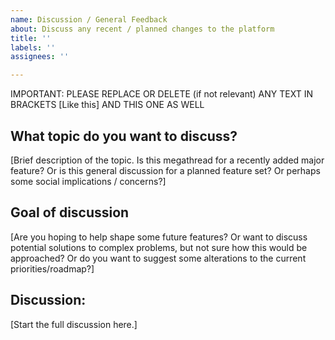 ```yaml
---
name: Discussion / General Feedback
about: Discuss any recent / planned changes to the platform
title: ''
labels: ''
assignees: ''

---
```


IMPORTANT: PLEASE REPLACE OR DELETE (if not relevant) ANY TEXT IN BRACKETS [Like this] AND THIS ONE AS WELL

## What topic do you want to discuss?
[Brief description of the topic. Is this megathread for a recently added major feature? Or is this general discussion for a planned feature set? Or perhaps some social implications / concerns?]

## Goal of discussion
[Are you hoping to help shape some future features? Or want to discuss potential solutions to complex problems, but not sure how this would be approached? Or do you want to suggest some alterations to the current priorities/roadmap?]

## Discussion:
[Start the full discussion here.]
